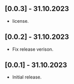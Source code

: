 ## [0.0.3] - 31.10.2023
* license.

## [0.0.2] - 31.10.2023

* Fix release verison.

## [0.0.1] - 31.10.2023

* Initial release.